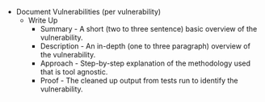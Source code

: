 
  * Document Vulnerabilities (per vulnerability)
    * Write Up
      * Summary - A short (two to three sentence) basic overview of the vulnerability.
      * Description - An in-depth (one to three paragraph) overview of the vulnerability.
      * Approach - Step-by-step explanation of the methodology used that is tool agnostic.
	  * Proof - The cleaned up output from tests run to identify the vulnerability.
